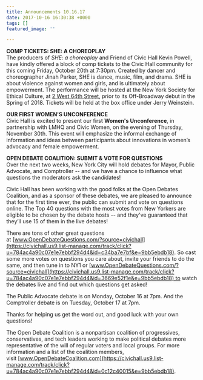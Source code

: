 ```yaml
---
title: Announcements 10.16.17
date: 2017-10-16 16:30:38 +0000
tags: []
featured_image: ''

---
```

**COMP TICKETS: SHE: A CHOREOPLAY**  
The producers of _SHE: a choreoplay_ and Friend of Civic Hall Kevin Powell, have kindly offered a block of comp tickets to the Civic Hall community for this coming Friday, October 20th at 7:30pm. Created by dancer and choreographer Jinah Parker, SHE is dance, music, film, and drama. SHE is about violence against women and girls, and is ultimately about empowerment. The performance will be hosted at the New York Society for Ethical Culture, at [2 West 64th Street](https://civichall.us9.list-manage.com/track/click?u=784ac4a90c07e1e7ebbf294d4&id=5b28228b87&e=9bb5ebdb18), prior to its Off-Broadway debut in the Spring of 2018. Tickets will be held at the box office under Jerry Weinstein.  
  
**OUR FIRST WOMEN'S UNCONFERENCE**    
Civic Hall is excited to present our first **Women's Unconference**, in partnership with LMHQ and Civic Women, on the evening of Thursday, November 30th. This event will emphasize the informal exchange of information and ideas between participants about innovations in women’s advocacy and female empowerment.  
  
**OPEN DEBATE COALITION: SUBMIT & VOTE FOR QUESTIONS**  
Over the next two weeks, New York City will hold debates for Mayor, Public Advocate, and Comptroller -- and we have a chance to influence what questions the moderators ask the candidates!  
  
Civic Hall has been working with the good folks at the Open Debates Coalition, and as a sponsor of these debates, we are pleased to announce that for the first time ever, the public can submit and vote on questions online. The Top 40 questions with the most votes from New Yorkers are eligible to be chosen by the debate hosts -- and they've guaranteed that they’ll use 15 of them in the live debates!  
  
There are tons of other great questions at [www.OpenDebateQuestions.com/?source=civichall](https://civichall.us9.list-manage.com/track/click?u=784ac4a90c07e1e7ebbf294d4&id=c34ba7e7bf&e=9bb5ebdb18). So cast some more votes on questions you care about, invite your friends to do the same, and then tune in to NY1 or [www.OpenDebateQuestions.com/?source=civichall](https://civichall.us9.list-manage.com/track/click?u=784ac4a90c07e1e7ebbf294d4&id=3669e52f1e&e=9bb5ebdb18) to watch the debates live and find out which questions get asked!  
  
The Public Advocate debate is on Monday, October 16 at 7pm. And the Comptroller debate is on Tuesday, October 17 at 7pm.  
  
Thanks for helping us get the word out, and good luck with your own questions!  
  
The Open Debate Coalition is a nonpartisan coalition of progressives, conservatives, and tech leaders working to make political debates more representative of the will of regular voters and local groups. For more information and a list of the coalition members, visit [www.OpenDebateCoalition.com](https://civichall.us9.list-manage.com/track/click?u=784ac4a90c07e1e7ebbf294d4&id=0c12c40015&e=9bb5ebdb18).